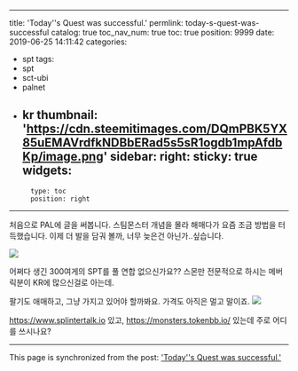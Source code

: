 
---
title: 'Today''s Quest was successful.'
permlink: today-s-quest-was-successful
catalog: true
toc_nav_num: true
toc: true
position: 9999
date: 2019-06-25 14:11:42
categories:
- spt
tags:
- spt
- sct-ubi
- palnet
- kr
thumbnail: 'https://cdn.steemitimages.com/DQmPBK5YX85uEMAVrdfkNDBbERad5s5sR1ogdb1mpAfdbKp/image.png'
sidebar:
    right:
        sticky: true
widgets:
    -
        type: toc
        position: right
---


처음으로 PAL에 글을 써봅니다. 
스팀몬스터 개념을 몰라 해매다가 요즘 조금 방법을 터득했습니다. 
이제 더 발을 담궈 볼까, 너무 늦은건 아닌가..싶습니다. 

![](https://cdn.steemitimages.com/DQmPBK5YX85uEMAVrdfkNDBbERad5s5sR1ogdb1mpAfdbKp/image.png)

어쩌다 생긴 300여게의 SPT를 풀 연합 없으신가요?? 스몬만 전문적으로 하시는 메버릭분이 KR에 많으신걸로 아는데.

팔기도 애매하고, 그냥 가지고 있어야 할까봐요. 가격도 아직은 멀고 말이죠. 
![](https://cdn.steemitimages.com/DQmRhmQoFoffxYj2LWyoViNi5hKABxogFW3QyHVj7AVstEr/image.png)

https://www.splintertalk.io 있고, https://monsters.tokenbb.io/ 있는데 주로 어디를 쓰시나요?

- - -

This page is synchronized from the post: ['Today''s Quest was successful.'](https://steemit.com/@kingbit/today-s-quest-was-successful)
